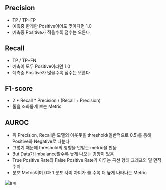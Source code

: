 ## Precision
- TP / TP+FP
- 예측중 한개만 Positive이어도 맞아다면 1.0
- 예측중 Positive가 적을수록 점수는 오른다

## Recall
- TP / TP+FN
- 예측이 모두 Positive이라면 1.0
- 예측중 Positive가 많을수록 점수는 오른다

## F1-score
- 2 * Recall * Precision / (Recall + Precision)
- 둘을 조화롭게 보는 Metric

## AUROC
- 위 Precision, Recall은 모델의 아웃풋을 threshold(일반적으로 0.5)를 통해 Positive와 Negative로 나눈다 
- 그렇기 때문에 threshold의 영향을 안받는 metric을 만듦
- But Data가 Imbalance할수록 높게 나오는 경향이 있음
- True Positive Rate와 False Positive Rate가 이루는 곡선 형태 그레프의 밑 면적 수치
- 분포 Metric이며 0과 1 분포 사이 차이가 클 수록 더 높게 나타나는 Metric

![jpg](/assets/images/2022-04-20/AUROC.jpg)